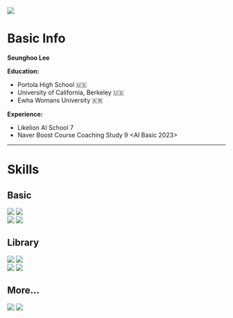 <div align=left>
    <img src="https://capsule-render.vercel.app/api?type=waving&color=auto&height=200&section=header&text=Seunghoo's%20GitHub&fontSize=80" />
</div>
    

# Basic Info

**Seunghoo Lee**
   
**Education:**
- Portola High School 🇺🇸
- University of California, Berkeley 🇺🇸
- Ewha Womans University 🇰🇷

**Experience:**
- Likelion AI School 7
- Naver Boost Course Coaching Study 9 <AI Basic 2023>

---

# Skills

## Basic
<div align=left>
    <img src="https://img.shields.io/badge/Python-3776AB?style=flat&logo=Python&logoColor=white"/>
    <img src="https://img.shields.io/badge/Visual%20Studio%20Code-007ACC?style=flat&logo=VisualStudioCode&logoColor=white"/>
    <br>
    <img src="https://img.shields.io/badge/HTML5-E34F26?style=flat&logo=HTML5&logoColor=white"/>
    <img src="https://img.shields.io/badge/CSS3-1572B6?style=flat&logo=CSS3&logoColor=white"/>
</div>

## Library
<div align=left>
    <img src="https://img.shields.io/badge/NumPy-013243?style=flat&logo=NumPy&logoColor=white"/>
    <img src="https://img.shields.io/badge/pandas-150458?style=flat&logo=pandas&logoColor=white"/>
    <br>
    <img src="https://img.shields.io/badge/Plotly-3F4F75?style=flat&logo=Plotly&logoColor=white"/>
    <img src="https://img.shields.io/badge/Folium-77B829?style=flat&logo=Folium&logoColor=white"/>
</div>

## More...
<div align=left>
    <img src="https://img.shields.io/badge/MySQL-4479A1?style=flat&logo=MySQL&logoColor=white"/>
    <img src="https://img.shields.io/badge/Tableau-E97627?style=flat&logo=Tableau&logoColor=white"/>
</div>
